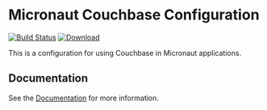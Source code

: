 # Micronaut Couchbase Configuration #

[![Build Status](https://travis-ci.org/micronaut-projects/micronaut-couchbase.svg?branch=master)](https://travis-ci.org/micronaut-projects/micronaut-couchbase)
[![Download](https://api.bintray.com/packages/micronaut/core-releases-local/couchbase/images/download.svg)](https://bintray.com/micronaut/core-releases-local/couchbase/_latestVersion)

This is a configuration for using Couchbase in Micronaut applications.
  
## Documentation ##

See the [Documentation](https://micronaut-projects.github.io/micronaut-couchbase/latest/guide/index.html) for more information.